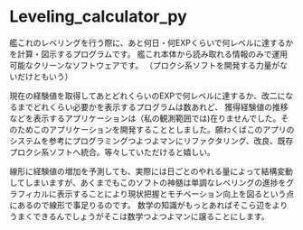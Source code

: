 # Leveling_calculator_py
艦これのレベリングを行う際に、あと何日・何EXPくらいで何レベルに達するかを計算・図示するプログラムです。
艦これ本体から読み取れる情報のみで運用可能なクリーンなソフトウェアです。
（プロクシ系ソフトを開発する力量がないだけともいう）

現在の経験値を取得してあとどれくらいのEXPで何レベルに達するか、改二になるまでどれくらい必要かを表示するプログラムは数あれど、
獲得経験値の推移などを表示するアプリケーションは（私の観測範囲では)在りませんでした。そのためこのアプリケーションを開発することとしました。願わくばこのアプリのシステムを参考にプログラミングつよつよマンにリファクタリング、改良、既存プロクシ系ソフトへ統合。等々していただけると嬉しい。

線形に経験値の増加を予測しても、実際には日ごとのやれる量によって結構変動してしまいますが、あくまでもこのソフトの神髄は単調なレベリングの進捗をグラフィカルに表示することにより現状把握とモチベーション向上を図るという点にあるので線形で事足りるのです。
数学の知識がもっとあればそこら辺をよりうまくできるんでしょうがそこは数学つよつよマンに譲ることにします。